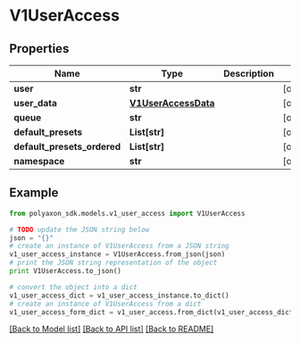 # V1UserAccess


## Properties
Name | Type | Description | Notes
------------ | ------------- | ------------- | -------------
**user** | **str** |  | [optional] 
**user_data** | [**V1UserAccessData**](V1UserAccessData.md) |  | [optional] 
**queue** | **str** |  | [optional] 
**default_presets** | **List[str]** |  | [optional] 
**default_presets_ordered** | **List[str]** |  | [optional] 
**namespace** | **str** |  | [optional] 

## Example

```python
from polyaxon_sdk.models.v1_user_access import V1UserAccess

# TODO update the JSON string below
json = "{}"
# create an instance of V1UserAccess from a JSON string
v1_user_access_instance = V1UserAccess.from_json(json)
# print the JSON string representation of the object
print V1UserAccess.to_json()

# convert the object into a dict
v1_user_access_dict = v1_user_access_instance.to_dict()
# create an instance of V1UserAccess from a dict
v1_user_access_form_dict = v1_user_access.from_dict(v1_user_access_dict)
```
[[Back to Model list]](../README.md#documentation-for-models) [[Back to API list]](../README.md#documentation-for-api-endpoints) [[Back to README]](../README.md)


